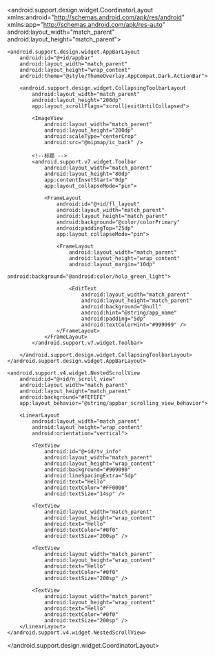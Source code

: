 <?xml version="1.0" encoding="utf-8"?>
<android.support.design.widget.CoordinatorLayout xmlns:android="http://schemas.android.com/apk/res/android"
    xmlns:app="http://schemas.android.com/apk/res-auto"
    android:layout_width="match_parent"
    android:layout_height="match_parent">

    <android.support.design.widget.AppBarLayout
        android:id="@+id/appbar"
        android:layout_width="match_parent"
        android:layout_height="wrap_content"
        android:theme="@style/ThemeOverlay.AppCompat.Dark.ActionBar">

        <android.support.design.widget.CollapsingToolbarLayout
            android:layout_width="match_parent"
            android:layout_height="200dp"
            app:layout_scrollFlags="scroll|exitUntilCollapsed">

            <ImageView
                android:layout_width="match_parent"
                android:layout_height="200dp"
                android:scaleType="centerCrop"
                android:src="@mipmap/ic_back" />

            <!--标题 -->
            <android.support.v7.widget.Toolbar
                android:layout_width="match_parent"
                android:layout_height="80dp"
                app:contentInsetStart="0dp"
                app:layout_collapseMode="pin">

                <FrameLayout
                    android:id="@+id/fl_layout"
                    android:layout_width="match_parent"
                    android:layout_height="match_parent"
                    android:background="@color/colorPrimary"
                    android:paddingTop="25dp"
                    app:layout_collapseMode="pin">

                    <FrameLayout
                        android:layout_width="match_parent"
                        android:layout_height="wrap_content"
                        android:layout_margin="10dp"
                        android:background="@android:color/holo_green_light">

                        <EditText
                            android:layout_width="match_parent"
                            android:layout_height="match_parent"
                            android:background="@null"
                            android:hint="@string/app_name"
                            android:padding="5dp"
                            android:textColorHint="#999999" />
                    </FrameLayout>
                </FrameLayout>
            </android.support.v7.widget.Toolbar>

        </android.support.design.widget.CollapsingToolbarLayout>
    </android.support.design.widget.AppBarLayout>

    <android.support.v4.widget.NestedScrollView
        android:id="@+id/n_scroll_view"
        android:layout_width="match_parent"
        android:layout_height="match_parent"
        android:background="#FEFEFE"
        app:layout_behavior="@string/appbar_scrolling_view_behavior">

        <LinearLayout
            android:layout_width="match_parent"
            android:layout_height="wrap_content"
            android:orientation="vertical">

            <TextView
                android:id="@+id/tv_info"
                android:layout_width="match_parent"
                android:layout_height="wrap_content"
                android:background="#909090"
                android:lineSpacingExtra="5dp"
                android:text="Hello"
                android:textColor="#FF0000"
                android:textSize="14sp" />

            <TextView
                android:layout_width="match_parent"
                android:layout_height="wrap_content"
                android:text="Hello"
                android:textColor="#0f0"
                android:textSize="200sp" />

            <TextView
                android:layout_width="match_parent"
                android:layout_height="wrap_content"
                android:text="Hello"
                android:textColor="#0f0"
                android:textSize="200sp" />

            <TextView
                android:layout_width="match_parent"
                android:layout_height="wrap_content"
                android:text="Hello"
                android:textColor="#0f0"
                android:textSize="200sp" />
        </LinearLayout>
    </android.support.v4.widget.NestedScrollView>

</android.support.design.widget.CoordinatorLayout>
